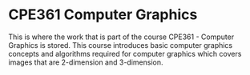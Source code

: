 # CPE361 Computer Graphics

This is where the work that is part of the course CPE361 - Computer Graphics is stored. This course introduces basic computer graphics concepts and algorithms required for computer graphics which covers images that are 2-dimension and 3-dimension.
